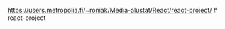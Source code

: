 https://users.metropolia.fi/~roniak/Media-alustat/React/react-project/
#   r e a c t - p r o j e c t  
 